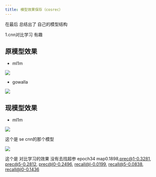 ```yaml
---
title: 模型效果保存（cosrec）
---
```


在最后 总结出了 自己的模型结构

1.cnn对比学习 有趣

## 原模型效果

- ml1m

![](https://pic2.imgdb.cn/item/645f9b8a0d2dde577739a7d9.png)

- gowalla

![](https://pic2.imgdb.cn/item/645f9c2a0d2dde57773b51e3.png)

## 现模型效果

- ml1m

![](https://pic2.imgdb.cn/item/645f9b8a0d2dde577739a833.png)

这个是 se cnn的那个模型

![](https://pic2.imgdb.cn/item/645f9b890d2dde577739a791.png)

这个是 对比学习的效果 没有去找超参
epoch34
map0.1898,prec@1-0.3281, prec@5-0.2812, prec@l0-0.2496, recall@l-0.0199, recall@5-0.0838, recall@l0-0.1436